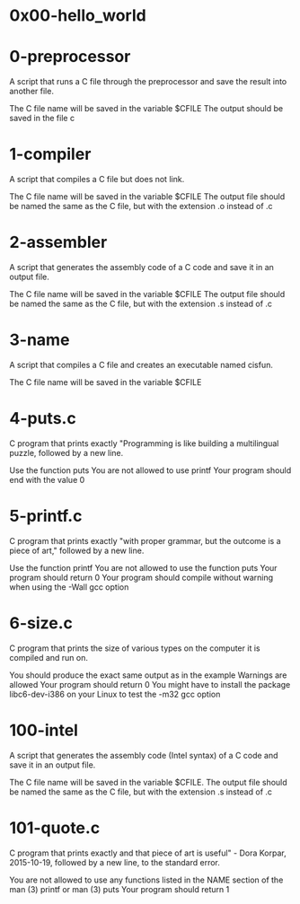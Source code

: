 # 0x00-hello_world


# 0-preprocessor
A script that runs a C file through the preprocessor and save the result into another file.

The C file name will be saved in the variable $CFILE
The output should be saved in the file c
    
# 1-compiler
A script that compiles a C file but does not link.

The C file name will be saved in the variable $CFILE
The output file should be named the same as the C file, but with the extension .o instead of .c
    
# 2-assembler
A script that generates the assembly code of a C code and save it in an output file.

The C file name will be saved in the variable $CFILE
The output file should be named the same as the C file, but with the extension .s instead of .c
    
# 3-name
A script that compiles a C file and creates an executable named cisfun.

The C file name will be saved in the variable $CFILE
    
# 4-puts.c
C program that prints exactly "Programming is like building a multilingual puzzle, followed by a new line.

Use the function puts
You are not allowed to use printf
Your program should end with the value 0
    
# 5-printf.c
C program that prints exactly "with proper grammar, but the outcome is a piece of art," followed by a new line.

Use the function printf
You are not allowed to use the function puts
Your program should return 0
Your program should compile without warning when using the -Wall gcc option
    
# 6-size.c
C program that prints the size of various types on the computer it is compiled and run on.

You should produce the exact same output as in the example
Warnings are allowed
Your program should return 0
You might have to install the package libc6-dev-i386 on your Linux to test the -m32 gcc option
    
# 100-intel
A script that generates the assembly code (Intel syntax) of a C code and save it in an output file.

The C file name will be saved in the variable $CFILE.
The output file should be named the same as the C file, but with the extension .s instead of .c
    
# 101-quote.c
C program that prints exactly and that piece of art is useful" - Dora Korpar, 2015-10-19, followed by a new line, to the standard error.

You are not allowed to use any functions listed in the NAME section of the man (3) printf or man (3) puts
Your program should return 1